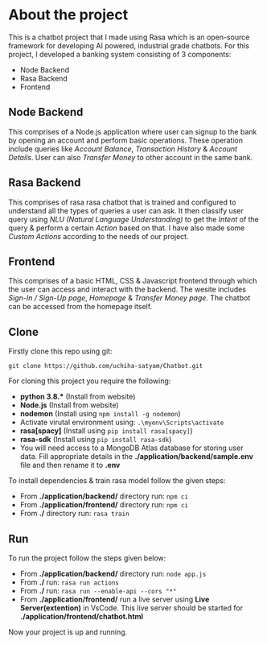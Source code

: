 # About the project
This is a chatbot project that I made using Rasa which is an open-source framework for developing AI powered, industrial grade chatbots. For this project, I developed a banking system consisting of 3 components:
* Node Backend
* Rasa Backend
* Frontend

## Node Backend
This comprises of a Node.js application where user can signup to the bank by opening an account and perform basic operations. These operation include queries like *Account Balance*, *Transaction History* & *Account Details*. User can also *Transfer Money* to other account in the same bank.

## Rasa Backend
This comprises of rasa rasa chatbot that is trained and configured to understand all the types of queries a user can ask. It then classify user query using *NLU (Natural Language Understanding)* to get the *Intent* of the query & perform a certain *Action* based on that. I have also made some *Custom Actions* according to the needs of our project.

## Frontend
This comprises of a basic HTML, CSS & Javascript frontend through which the user can access and interact with the backend. The wesite includes *Sign-In / Sign-Up page*, *Homepage* & *Transfer Money page*. The chatbot can be accessed from the homepage itself.

## Clone
Firstly clone this repo using git:

```git clone https://github.com/uchiha-satyam/Chatbot.git```

For cloning this project you require the following:

* **python 3.8.\*** (Install from website)
* **Node.js** (Install from website)
* **nodemon** (Install using ```npm install -g nodemon```)
* Activate virutal environment using: ```.\myenv\Scripts\activate```
* **rasa[spacy]** (Install using ```pip install rasa[spacy]```)
* **rasa-sdk** (Install using ```pip install rasa-sdk```)
* You will need access to a MongoDB Atlas database for storing user data. Fill appropriate details in the **./application/backend/sample.env** file and then rename it to **.env**

To install dependencies & train rasa model follow the given steps:

* From **./application/backend/** directory run: ```npm ci```
* From **./application/frontend/** directory run: ```npm ci```
* From **./** directory run: ```rasa train```

## Run
To run the project follow the steps given below:

* From **./application/backend/** directory run: ```node app.js```
* From **./** run: ```rasa run actions```
* From **./** run: ```rasa run --enable-api --cors "*"```
* From **./application/frontend/** run a live server using **Live Server(extention)** in VsCode. This live server should be started for **./application/frontend/chatbot.html**

Now your project is up and running.